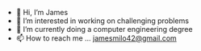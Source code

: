 - 👋 Hi, I’m James
- 👀 I’m interested in working on challenging problems
- 🌱 I’m currently doing a computer engineering degree
- 📫 How to reach me ... jamesmilo42@gmail.com

<!---
GoandgowithMilo/GoandgowithMilo is a ✨ special ✨ repository because its `README.md` (this file) appears on your GitHub profile.
You can click the Preview link to take a look at your changes.
--->
